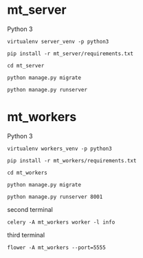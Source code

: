 # mt_server

Python 3
```
virtualenv server_venv -p python3
```
```
pip install -r mt_server/requirements.txt
```
```
cd mt_server
```
```
python manage.py migrate
```
```
python manage.py runserver
```

# mt_workers

Python 3
```
virtualenv workers_venv -p python3
```
```
pip install -r mt_workers/requirements.txt
```
```
cd mt_workers
```
```
python manage.py migrate
```
```
python manage.py runserver 8001
```

second terminal
```
celery -A mt_workers worker -l info
```
third terminal
```
flower -A mt_workers --port=5555
```
